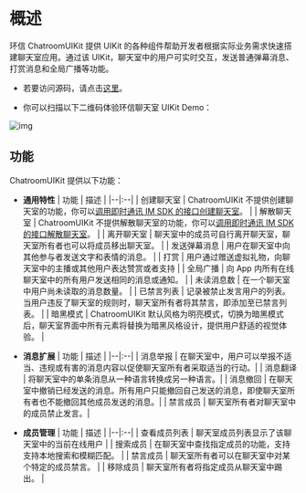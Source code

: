# 概述

<Toc />

环信 ChatroomUIKit 提供 UIKit 的各种组件帮助开发者根据实际业务需求快速搭建聊天室应用。通过该 UIKit，聊天室中的用户可实时交互，发送普通弹幕消息、打赏消息和全局广播等功能。

- 若要访问源码，请点击[这里](https://github.com/easemob/UIKit_Chatroom_android)。

- 你可以扫描以下二维码体验环信聊天室 UIKit Demo：

![img](@static/images/uikit/chatroomandroid/demo.png)

## 功能

ChatroomUIKit 提供以下功能：

- **通用特性**
| 功能 | 描述 |
  |--|:--|
  | 创建聊天室 | ChatroomUIKit 不提供创建聊天室的功能，你可以[调用即时通讯 IM SDK 的接口创建聊天室](/document/server-side/chatroom.html#创建聊天室)。 | 
  | 解散聊天室 | ChatroomUIKit 不提供解散聊天室的功能，你可以[调用即时通讯 IM SDK 的接口解散聊天室](/document/server-side/chatroom.html#解散聊天室)。 | 
  | 离开聊天室 | 聊天室中的成员可自行离开聊天室，聊天室所有者也可以将成员移出聊天室。 | 
  | 发送弹幕消息 | 用户在聊天室中向其他参与者发送文字和表情的消息。 | 
  | 打赏 | 用户通过赠送虚拟礼物，向聊天室中的主播或其他用户表达赞赏或者支持 | 
  | 全局广播 | 向 App 内所有在线聊天室中的所有用户发送相同的消息或通知。 | 
  | 未读消息数 | 在一个聊天室中用户尚未读取的消息数量。 | 
  | 已禁言列表 | 记录被禁止发言用户的列表。当用户违反了聊天室的规则时，聊天室所有者将其禁言，即添加至已禁言列表。 | 
  | 暗黑模式 | ChatroomUIKit 默认风格为明亮模式，切换为暗黑模式后，聊天室界面中所有元素将替换为暗黑风格设计，提供用户舒适的视觉体验。 | 
 
- **消息扩展**
| 功能 | 描述 |
  |--|:--|
  |   消息举报   | 在聊天室中，用户可以举报不适当、违规或有害的消息内容以促使聊天室所有者采取适当的行动。| 
  |   消息翻译   | 将聊天室中的单条消息从一种语言转换成另一种语言。| 
  |   消息撤回   | 在聊天室中撤销已经发送的消息。所有用户只能撤回自己发送的消息，即使聊天室所有者也不能撤回其他成员发送的消息。| 
  |   禁言成员   | 聊天室所有者对聊天室中的成员禁止发言。| 

- **成员管理**
| 功能 | 描述 |
  |--|:--|
  | 查看成员列表 | 聊天室成员列表显示了该聊天室中的当前在线用户 | 
  | 搜索成员 | 在聊天室中查找指定成员的功能，支持支持本地搜索和模糊匹配。 | 
  | 禁言成员  | 聊天室所有者可以在聊天室中对某个特定的成员禁言。  | 
  | 移除成员  | 聊天室所有者将指定成员从聊天室中踢出。  | 
